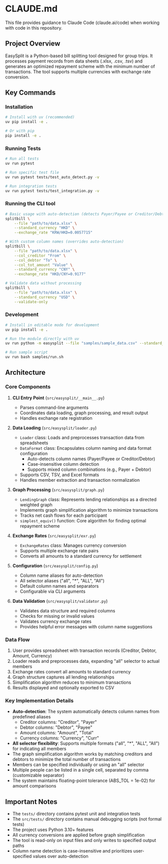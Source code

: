 # CLAUDE.md

This file provides guidance to Claude Code (claude.ai/code) when working with code in this repository.

## Project Overview

EasySplit is a Python-based bill splitting tool designed for group trips. It processes payment records from data sheets (.xlsx, .csv, .tsv) and generates an optimized repayment scheme with the minimum number of transactions. The tool supports multiple currencies with exchange rate conversion.

## Key Commands

### Installation
```bash
# Install with uv (recommended)
uv pip install -e .

# Or with pip
pip install -e .
```

### Running Tests
```bash
# Run all tests
uv run pytest

# Run specific test file
uv run pytest tests/test_auto_detect.py -v

# Run integration tests
uv run pytest tests/test_integration.py -v
```

### Running the CLI tool
```bash
# Basic usage with auto-detection (detects Payer/Payee or Creditor/Debtor columns)
splitbill \
    --file "path/to/data.xlsx" \
    --standard_currency "HKD" \
    --exchange_rate "KRW/HKD=0.0057715"

# With custom column names (overrides auto-detection)
splitbill \
    --file "path/to/data.xlsx" \
    --col_creditor "From" \
    --col_debtor "To" \
    --col_tot_amount "Value" \
    --standard_currency "CNY" \
    --exchange_rate "HKD/CNY=0.9177"

# Validate data without processing
splitbill \
    --file "path/to/data.xlsx" \
    --standard_currency "USD" \
    --validate-only
```

### Development
```bash
# Install in editable mode for development
uv pip install -e .

# Run the module directly with uv
uv run python -m easysplit --file "samples/sample_data.csv" --standard_currency "HKD"

# Run sample script
uv run bash samples/run.sh
```

## Architecture

### Core Components

1. **CLI Entry Point** (`src/easysplit/__main__.py`)
   - Parses command-line arguments
   - Coordinates data loading, graph processing, and result output
   - Handles exchange rate registration

2. **Data Loading** (`src/easysplit/loader.py`)
   - `Loader` class: Loads and preprocesses transaction data from spreadsheets
   - `DataFormat` class: Encapsulates column naming and data format configuration
     - Auto-detects column names (Payer/Payee or Creditor/Debtor)
     - Case-insensitive column detection
     - Supports mixed column combinations (e.g., Payer + Debtor)
   - Supports CSV, TSV, and Excel formats
   - Handles member extraction and transaction normalization

3. **Graph Processing** (`src/easysplit/graph.py`)
   - `LendingGraph` class: Represents lending relationships as a directed weighted graph
   - Implements graph simplification algorithm to minimize transactions
   - Tracks net cash flows for each participant
   - `simplest_equiv()` function: Core algorithm for finding optimal repayment scheme

4. **Exchange Rates** (`src/easysplit/exr.py`)
   - `ExchangeRates` class: Manages currency conversion
   - Supports multiple exchange rate pairs
   - Converts all amounts to a standard currency for settlement

5. **Configuration** (`src/easysplit/config.py`)
   - Column name aliases for auto-detection
   - All selector aliases ("all", "*", "ALL", "All")
   - Default column names and separators
   - Configurable via CLI arguments

6. **Data Validation** (`src/easysplit/validator.py`)
   - Validates data structure and required columns
   - Checks for missing or invalid values
   - Validates currency exchange rates
   - Provides helpful error messages with column name suggestions

### Data Flow

1. User provides spreadsheet with transaction records (Creditor, Debtor, Amount, Currency)
2. Loader reads and preprocesses data, expanding "all" selector to actual members
3. Exchange rates convert all amounts to standard currency
4. Graph structure captures all lending relationships
5. Simplification algorithm reduces to minimum transactions
6. Results displayed and optionally exported to CSV

### Key Implementation Details

- **Auto-detection**: The system automatically detects column names from predefined aliases
  - Creditor columns: "Creditor", "Payer"
  - Debtor columns: "Debtor", "Payee"
  - Amount columns: "Amount", "Total"
  - Currency columns: "Currency", "Curr"
- **All selector flexibility**: Supports multiple formats ("all", "*", "ALL", "All") for indicating all members
- The graph simplification algorithm works by matching creditors and debtors to minimize the total number of transactions
- Members can be specified individually or using an "all" selector
- Multiple people can be listed in a single cell, separated by comma (customizable separator)
- The system maintains floating-point tolerance (ABS_TOL = 1e-02) for amount comparisons

## Important Notes

- The `tests/` directory contains pytest unit and integration tests
- The `src/tests/` directory contains manual debugging scripts (not formal tests)
- The project uses Python 3.10+ features
- All currency conversions are applied before graph simplification
- The tool is read-only on input files and only writes to specified output paths
- Column name detection is case-insensitive and prioritizes user-specified values over auto-detection